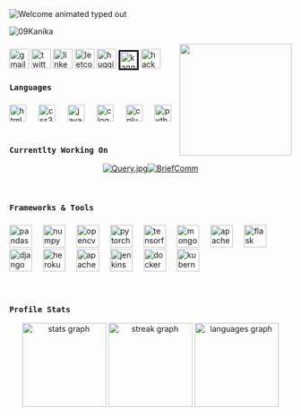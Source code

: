 <img src="https://readme-typing-svg.demolab.com?font=Operator+Mono&size=37&duration=2800&pause=2000&color=000000&center=true&vCenter=true&width=940&height=50&lines=Hi%2C+I'm+Kanika+Dogra.+Welcome+to+my+Profile!" align="middle" alt="Welcome animated typed out">

<p align="left"> <img src="https://komarev.com/ghpvc/?username=09Kanika&label=Profile%20views&color=0e75b6&style=flat" alt="09Kanika" /> </p>
<img align="right" height="200" src="https://camo.githubusercontent.com/d47c7d1ab92d7b3dae8edffb139b129f1f07af036d1ba18e94b10a112dc0e730/68747470733a2f2f63646e612e61727473746174696f6e2e636f6d2f702f6173736574732f696d616765732f696d616765732f3034322f3633312f3238362f6f726967696e616c2f627279616e2d726f6472696775657a2d62656c6368696269612d312d726967687473706565642e6769663f31363335303337353632"  />

###

<div align="left">
  <a href="kanika2005dogra@gmail.com" target="blank" > <img src="https://img.shields.io/static/v1?message=Gmail&logo=gmail&label=&color=D14836&logoColor=white&labelColor=&style=for-the-badge" height="35" alt="gmail logo" /></a>
  <a href="https://x.com/Kanikadogra255" target="blank" ><img src="https://img.shields.io/static/v1?message=Twitter&logo=twitter&label=&color=1DA1F2&logoColor=white&labelColor=&style=for-the-badge" height="35" alt="twitter logo"  /></a>
  <a href="https://www.linkedin.com/in/kanika-dogra/" target="blank" ><img src="https://img.shields.io/static/v1?message=LinkedIn&logo=linkedin&label=&color=0077B5&logoColor=white&labelColor=&style=for-the-badge" height="35" alt="linkedin logo"  /></a>
  <a href="https://leetcode.com/u/kanika2005dogra/" target="blank" ><img src="https://w7.pngwing.com/pngs/640/947/png-transparent-leetcode-button-icon.png" height="35" alt="leetcode logo"  /></a>
  <a href="https://huggingface.co/30Kanika" target="blank" ><img src="https://huggingface.co/datasets/huggingface/brand-assets/resolve/main/hf-logo-with-title.svg" height="35" alt="hugging face logo"  /></a>
  <a href="https://www.kaggle.com/kanikadogra9" target="blank" ><img style="border:solid" src="https://upload.wikimedia.org/wikipedia/commons/7/7c/Kaggle_logo.png" height="30" alt="kaggle logo"  /></a>
  <a href="https://www.hackerrank.com/profile/kanika2005dogra" target="blank" ><img src="https://img.shields.io/static/v1?message=HackerRank&logo=hackerrank&label=&color=2EC866&logoColor=white&labelColor=&style=for-the-badge" height="35" alt="hackerrank logo"  /></a>
  </div>


### `Languages`

###

<div align="left">
  <img src="https://cdn.jsdelivr.net/gh/devicons/devicon/icons/html5/html5-original.svg" height="30" alt="html5 logo"  />
  <img width="14" />
  <img src="https://cdn.jsdelivr.net/gh/devicons/devicon/icons/css3/css3-original.svg" height="30" alt="css3 logo"  />
  <img width="14" />
  <img src="https://cdn.jsdelivr.net/gh/devicons/devicon/icons/javascript/javascript-original.svg" height="30" alt="javascript logo"  />
  <img width="14" />
  <img src="https://cdn.jsdelivr.net/gh/devicons/devicon/icons/c/c-original.svg" height="30" alt="c logo"  />
  <img width="14" />
  <img src="https://cdn.jsdelivr.net/gh/devicons/devicon/icons/cplusplus/cplusplus-original.svg" height="30" alt="cplusplus logo"  />
  <img width="14" />
  <img src="https://cdn.jsdelivr.net/gh/devicons/devicon/icons/python/python-original.svg" height="30" alt="python logo"  />
</div>

</br>

### `Currentlty Working On`

<div align="center">
  
[![Query.jpg](https://github-readme-stats.vercel.app/api/pin/?username=09Kanika&repo=Query.jpg&theme=vue-dark&show_owner=true)](https://github.com/09Kanika/Query.jpg)[![BriefComm](https://github-readme-stats.vercel.app/api/pin/?username=09Kanika&repo=BriefComm&theme=vue-dark&show_owner=true)](https://github.com/09Kanika/BriefComm)
</div>
</br>

### `Frameworks & Tools`

###

<div align="left">
  <img src="https://cdn.jsdelivr.net/gh/devicons/devicon/icons/pandas/pandas-original.svg" height="40" alt="pandas logo"  />
  <img width="12" />
  <img src="https://cdn.jsdelivr.net/gh/devicons/devicon/icons/numpy/numpy-original.svg" height="40" alt="numpy logo"  />
  <img width="12" />
  <img src="https://cdn.jsdelivr.net/gh/devicons/devicon/icons/opencv/opencv-original.svg" height="40" alt="opencv logo"  />
  <img width="12" />
  <img src="https://cdn.jsdelivr.net/gh/devicons/devicon/icons/pytorch/pytorch-original.svg" height="40" alt="pytorch logo"  />
  <img width="12" />
  <img src="https://cdn.jsdelivr.net/gh/devicons/devicon/icons/tensorflow/tensorflow-original.svg" height="40" alt="tensorflow logo"  />
  <img width="12" />
  <img src="https://skillicons.dev/icons?i=mongodb" height="40" alt="mongodb logo"  />
  <img width="12" />
  <img src="https://skillicons.dev/icons?i=cassandra" height="40" alt="apachecassandra logo"  />
  <img width="12" />
  <img src="https://skillicons.dev/icons?i=flask" height="40" alt="flask logo"  />
  <img width="12" />
  <img src="https://skillicons.dev/icons?i=django" height="40" alt="django logo"  />
  <img width="12" />
  <img src="https://skillicons.dev/icons?i=heroku" height="40" alt="heroku logo"  />
  <img width="12" />
  <img src="https://skillicons.dev/icons?i=kafka" height="40" alt="apachekafka logo"  />
  <img width="12" />
  <img src="https://skillicons.dev/icons?i=jenkins" height="40" alt="jenkins logo"  />
  <img width="12" />
  <img src="https://cdn.jsdelivr.net/gh/devicons/devicon/icons/docker/docker-original.svg" height="40" alt="docker logo"  />
  <img width="12" />
  <img src="https://cdn.jsdelivr.net/gh/devicons/devicon/icons/kubernetes/kubernetes-plain.svg" height="40" alt="kubernetes logo"  />
</div>
</br>
</br>

### `Profile Stats`

<div align="center">
  <img src="https://github-readme-stats.vercel.app/api?username=09Kanika&hide_title=false&hide_rank=false&show_icons=true&include_all_commits=true&count_private=true&disable_animations=false&theme=cobalt&locale=en&hide_border=false" height="150" alt="stats graph"  />
  <img src="https://streak-stats.demolab.com?user=09Kanika&locale=en&mode=daily&theme=vue-dark&hide_border=false&border_radius=5" height="150" alt="streak graph"  />
  <img src="https://github-readme-stats.vercel.app/api/top-langs?username=09Kanika&locale=en&hide_title=false&layout=compact&card_width=320&langs_count=5&theme=cobalt&hide_border=false" height="150" alt="languages graph"  />
</div>

###

<div align="left">
</div>

###

<h3 align="left"></h3>

###

